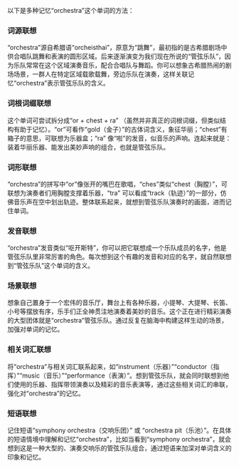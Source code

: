 以下是多种记忆“orchestra”这个单词的方法：

### 词源联想
“orchestra”源自希腊语“orcheisthai”，原意为“跳舞”，最初指的是古希腊剧场中供合唱队跳舞和表演的圆形区域。后来逐渐演变为我们现在所说的“管弦乐队”，因为乐队常常在这个区域演奏音乐，配合合唱队与舞蹈。你可以想象古希腊热闹的剧场场景，一群人在特定区域载歌载舞，旁边乐队在演奏，这样关联记忆“orchestra”表示管弦乐队的含义。

### 词根词缀联想
这个单词可尝试拆分成“or + chest + ra” （虽然并非真正的词根词缀，但类似结构有助于记忆）。“or”可看作“gold（金子）”的古体词含义，象征华丽；“chest”有箱子的意思，可联想为乐器盒；“ra” 像“啦”的发音，似音乐的声响。连起来就是：装着华丽乐器、能发出美妙声响的组合，也就是管弦乐队。 

### 词形联想
“orchestra”的拼写中“or”像张开的嘴巴在歌唱，“ches”类似“chest（胸膛）”，可联想为演奏者们用胸膛支撑着乐器，“tra” 可以看成“track（轨迹）”的一部分，仿佛音乐声在空中划出轨迹。整体联系起来，就想到管弦乐队演奏时的画面，进而记住单词。

### 发音联想
“orchestra”发音类似“呕开斯特”，你可以把它联想成一个乐队成员的名字，他是管弦乐队里非常厉害的角色。每次想到这个有趣的发音和对应的名字，就自然联想到“管弦乐队”这个单词的含义。 

### 场景联想
想象自己置身于一个宏伟的音乐厅，舞台上有各种乐器，小提琴、大提琴、长笛、小号等摆放有序，乐手们正全神贯注地演奏着美妙的音乐。这个正在进行精彩演奏的大型团体就是“orchestra”管弦乐队。通过反复在脑海中构建这样生动的场景，加强对单词的记忆。

### 相关词汇联想
将“orchestra”与相关词汇联系起来，如“instrument（乐器）”“conductor（指挥）”“music（音乐）”“performance（表演）”。想到管弦乐队，就会同时联想到他们使用的乐器、指挥带领演奏以及精彩的音乐表演等，通过这些相关词汇的串联，强化对“orchestra”的记忆。

### 短语联想
记住短语“symphony orchestra（交响乐团）” 或 “orchestra pit（乐池）”。在具体的短语情境中理解和记忆“orchestra”，比如当看到“symphony orchestra”，就会想到这是一种大型的、演奏交响乐的管弦乐队组合，通过短语来加深对单词含义的印象和记忆。 